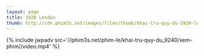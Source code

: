 ```yaml
---
layout: page
title: 1920 London
thumb: http://cdn.phim3s.net/images/films/thumb/khai-tru-quy-du-1920-london-2016.jpg
---
```

{% include jwpadv src='//phim3s.net/phim-le/khai-tru-quy-du_9240/xem-phim//video.mp4' %}